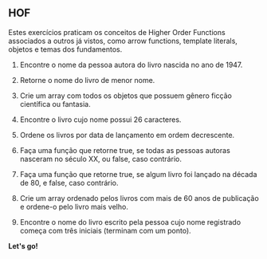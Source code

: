 ## HOF
Estes exercícios praticam os conceitos de Higher Order Functions associados a outros já vistos, como arrow functions, template literals, objetos e temas dos fundamentos.

1. Encontre o nome da pessoa autora do livro nascida no ano de 1947.

2. Retorne o nome do livro de menor nome.

3. Crie um array com todos os objetos que possuem gênero ficção científica ou fantasia.

4. Encontre o livro cujo nome possui 26 caracteres.

5. Ordene os livros por data de lançamento em ordem decrescente.

6. Faça uma função que retorne true, se todas as pessoas autoras nasceram no século XX, ou false, caso contrário.

7. Faça uma função que retorne true, se algum livro foi lançado na década de 80, e false, caso contrário.

8. Crie um array ordenado pelos livros com mais de 60 anos de publicação e ordene-o pelo livro mais velho.

9. Encontre o nome do livro escrito pela pessoa cujo nome registrado começa com três iniciais (terminam com um ponto).

 
**Let's go!**